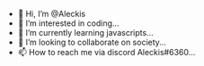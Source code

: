- 👋 Hi, I’m @Aleckis
- 👀 I’m interested in coding...
- 🌱 I’m currently learning javascripts...
- 💞️ I’m looking to collaborate on society...
- 📫 How to reach me via discord Aleckis#6360...

<!---
Aleckis/Aleckis is a ✨ special ✨ repository because its `README.md` (this file) appears on your GitHub profile.
You can click the Preview link to take a look at your changes.
--->
